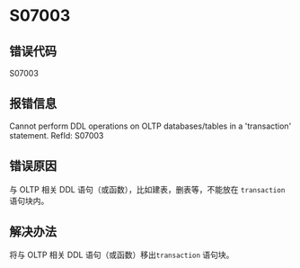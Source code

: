 # S07003

## 错误代码

S07003

## 报错信息

Cannot perform DDL operations on OLTP databases/tables in a 'transaction' statement.
RefId: S07003

## 错误原因

与 OLTP 相关 DDL 语句（或函数），比如建表，删表等，不能放在 `transaction` 语句块内。

## 解决办法

将与 OLTP 相关 DDL 语句（或函数）移出`transaction` 语句块。

